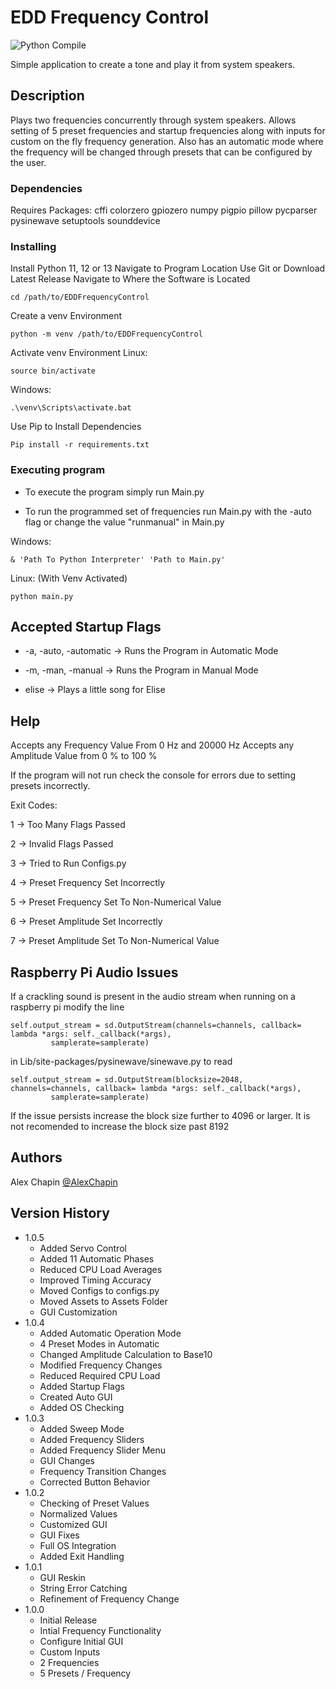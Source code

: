 # EDD Frequency Control

![Python Compile](https://github.com/AlexChapin/EDDFrequencyControl/actions/workflows/pythoncompile.yml/badge.svg)

Simple application to create a tone and play it from system speakers.

## Description

Plays two frequencies concurrently through system speakers. Allows setting of 5 preset frequencies and startup frequencies along with inputs for custom on the fly frequency generation. Also has an automatic mode where the frequency will be changed through presets that can be configured by the user. 

### Dependencies

Requires Packages:
cffi
colorzero
gpiozero
numpy
pigpio
pillow
pycparser
pysinewave
setuptools
sounddevice

### Installing

Install Python 11, 12 or 13
Navigate to Program Location
Use Git or Download Latest Release
Navigate to Where the Software is Located
```
cd /path/to/EDDFrequencyControl
```

Create a venv Environment
```
python -m venv /path/to/EDDFrequencyControl
```

Activate venv Environment
Linux:
```
source bin/activate
```
Windows:
```
.\venv\Scripts\activate.bat
```

Use Pip to Install Dependencies
```
Pip install -r requirements.txt
```

### Executing program

* To execute the program simply run Main.py

* To run the programmed set of frequencies run Main.py with the -auto flag or change the value "runmanual" in Main.py

Windows:
```
& 'Path To Python Interpreter' 'Path to Main.py'
```

Linux: (With Venv Activated)
```
python main.py
```

## Accepted Startup Flags

* -a, -auto, -automatic -> Runs the Program in Automatic Mode

* -m, -man, -manual -> Runs the Program in Manual Mode

* elise -> Plays a little song for Elise

## Help

Accepts any Frequency Value From 0 Hz and 20000 Hz
Accepts any Amplitude Value from 0 % to 100 %

If the program will not run check the console for errors due to setting presets incorrectly.

Exit Codes:

1 -> Too Many Flags Passed

2 -> Invalid Flags Passed

3 -> Tried to Run Configs.py

4 -> Preset Frequency Set Incorrectly

5 -> Preset Frequency Set To Non-Numerical Value

6 -> Preset Amplitude Set Incorrectly

7 -> Preset Amplitude Set To Non-Numerical Value

## Raspberry Pi Audio Issues
If a crackling sound is present in the audio stream when running on a raspberry pi modify the line
```
self.output_stream = sd.OutputStream(channels=channels, callback= lambda *args: self._callback(*args), 
         samplerate=samplerate)
```
in Lib/site-packages/pysinewave/sinewave.py to read
```
self.output_stream = sd.OutputStream(blocksize=2048, channels=channels, callback= lambda *args: self._callback(*args), 
         samplerate=samplerate)
```

If the issue persists increase the block size further to 4096 or larger.
It is not recomended to increase the block size past 8192

## Authors

Alex Chapin
[@AlexChapin](https://github.com/AlexChapin)

## Version History

* 1.0.5
    * Added Servo Control
    * Added 11 Automatic Phases
    * Reduced CPU Load Averages
    * Improved Timing Accuracy
    * Moved Configs to configs.py
    * Moved Assets to Assets Folder
    * GUI Customization
* 1.0.4
    * Added Automatic Operation Mode
    * 4 Preset Modes in Automatic
    * Changed Amplitude Calculation to Base10
    * Modified Frequency Changes
    * Reduced Required CPU Load
    * Added Startup Flags
    * Created Auto GUI
    * Added OS Checking
* 1.0.3
    * Added Sweep Mode
    * Added Frequency Sliders
    * Added Frequency Slider Menu
    * GUI Changes
    * Frequency Transition Changes
    * Corrected Button Behavior
* 1.0.2
    * Checking of Preset Values
    * Normalized Values
    * Customized GUI
    * GUI Fixes
    * Full OS Integration
    * Added Exit Handling
* 1.0.1
    * GUI Reskin
    * String Error Catching
    * Refinement of Frequency Change
* 1.0.0
    * Initial Release
    * Intial Frequency Functionality
    * Configure Initial GUI
    * Custom Inputs
    * 2 Frequencies
    * 5 Presets / Frequency